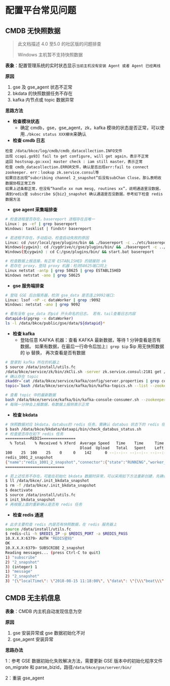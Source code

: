 # 配置平台常见问题

## CMDB 无快照数据

> 此文档描述 4.0 至5.0 的社区版的问题排查
>
> Windows 主机暂不支持快照数据

**表象**：配置管理系统的实时状态显示`当前主机没有安装 Agent 或者 Agent 已经离线`

**原因**

1. gse 及 gse_agent 状态不正常
2. bkdata 的快照数据任务不存在
3. kafka 内节点或 topic 数据异常

**思路方法**

- **检查模块状态**
  - 确定 cmdb，gse，gse_agent，zk，kafka 模块的状态是否正常，可以使用`./bkcec status XXX模块`来确认
- **检查 cmdb 日志**

```
检查 /data/bkce/log/cmdb/cmdb_datacollection.INFO文件
出现 ccapi.go93] fail to get configure, will get again，表示不正常
返回 hostsnap.go:xxx] master check : iam still master，表示正常
检查 cmdb_datacollection.ERROR文件，确认是否出现err:fail to connect zookeeper. err：lookup zk.service.consul等
如果日志出现“subcribing channel 2_snapshot”后没有subChan Close，那么表明收数据协程正常工作
如果上述条都正常，但没有“handle xx num mesg, routines xx”，说明通道里没数据，请到redis里 subscribe ${biz}_snapshot 确认通道是否没数据，参考如下检查 redis 数据方法
```

- **gse agent 采集端排查**

```bash
# 检查进程是否存在，basereport 进程存在且唯一
Linux： ps -ef | grep basereport
Windows: tasklist | findstr basereport

# 若进程不存在，手动启动，检查启动失败的原因
Linux: cd /usr/local/gse/plugins/bin && ./basereport -c ../etc/basereport.conf
Windows(cygwin): cd /cygdrive/c/gse/plugins/bin/ && ./basereport -c ../etc/basereport.conf
Windows(无cygwin) : cd C:/gse/plugins/bin/ && start.bat basereport

# 检查数据上报连接，有正常 ESTABLISHED 的链接则 ok
# 若存在 proxy，登陆 proxy 机器：检测58625端口同上
Linux netstat -antp | grep 58625 | grep ESTABLISHED
Windows netstat -ano | grep 58625
```

- **gse 服务端排查**

```bash
# 登陆 GSE 后台服务器，检测 gse_data 是否连上9092端口:
Linux: lsof -nP -c dataWorker | grep :9092
Windows: netstat -ano | grep 9092

# 看有没有 gse_data 的pid 开头命名的日志。 若有，tail查看日志内容
datapid=$(pgrep -x dataWorker)
ls -l /data/bkce/public/gse/data/${datapid}*
```

- **检查 kafka**
	- 登陆任意 KAFKA 机器：查看 KAFKA 最新数据，等待 1 分钟查看是否有数据。 如果有数据，在最后一行命令后加上`| grep $ip` $ip 用无快照数据的 ip 替换， 再次查看是否有数据

```bash
# 登录到 kafka 所在的机器上
$ source /data/install/utils.fc
/data/bkce/service/zk/bin/zkCli.sh -server zk.service.consul:2181 get /gse/config/etc/dataserver/data/1001
# 确认存在 topic
zkaddr=`cat /data/bkce/service/kafka/config/server.properties | grep common_kafka | cut -d '=' -f 2`
topic=`bash /data/bkce/service/kafka/bin/kafka-topics.sh --list --zookeeper $zkaddr|grep ^snap`

# 查看 topic 中的最新数据
bash /data/bkce/service/kafka/bin/kafka-console-consumer.sh --zookeeper $zkaddr --topic $topic
# 每隔一分钟会上报数据，有数据上报侧表示正常
```

- **检查 bkdata**

```bash
# 快照数据对应 bkdata，databus的 redis 任务，需确认 databus 状态下的 redis 任务是否存在
$ bash /data/bkce/bkdata/dataapi/bin/check_databus_status.sh
# 检查是否存在如下 redis 任务
===========REDIS===============
  % Total    % Received % Xferd  Average Speed   Time    Time     Time  Current
                                 Dload  Upload   Total   Spent    Left  Speed
100    25  100    25    0     0    142      0 --:--:-- --:--:-- --:--:--   142
redis_1001_2_snapshot
{"name":"redis_1001_2_snapshot","connector":{"state":"RUNNING","worker_id":"x.x.x.x:10053"},"tasks":[{"state":"RUNNING","id":0,"worker_id":"x.x.x.x:10053"}]}
==========================

# 若上述任务不存在，可能在初始化 bkdata 数据时异常，可以采用如下方法重新创建，先确认 init_bkdata_snapshot 是否存在
$ ll /data/bkce/.init_bkdata_snapshot
$ rm -f /data/bkce/.init_bkdata_snapshot
$ deactivate
$ source /data/install/utils.fc
$ init_bkdata_snapshot
# 再根据上面的重新确认是否有 redis 任务
```

- **检查 redis 通道**

```bash
# 此步主要检查 redis 内是否有快照数据，在 redis 服务器上
source /data/install/utils.fc
$ redis-cli -h $REDIS_IP -p $REDIS_PORT -a $REDIS_PASS
10.X.X.X:6379> AUTH "REDIS密码"
OK
10.X.X.X:6379> SUBSCRIBE 2_snapshot
Reading messages... (press Ctrl-C to quit)
1) "subscribe"
2) "2_snapshot"
3) (integer) 1
1) "message"
2) "2_snapshot"
3) "{\"localTime\": \"2018-08-15 11:18:00\", \"data\": \"{\\\"beat\\\":{\\\"address\\\":

```

## CMDB 无主机信息

**表象**：CMDB 内主机自动发现信息为空

**原因**

1. gse 安装异常或 gse 数据初始化不对
2. gse_agent 安装异常

**思路办法**

1：参考 GSE 数据初始化失败解决方法，需要更新 GSE 版本中的初始化程序文件 on_migrate 和 parse_bizid，路径`/data/bkce/gse/server/bin/`

2：重装 gse_agent
